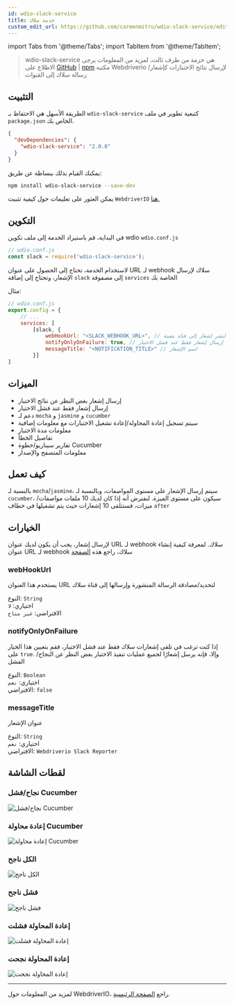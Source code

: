 ```yaml
---
id: wdio-slack-service
title: خدمة سلاك
custom_edit_url: https://github.com/carmenmitru/wdio-slack-service/edit/master/README.md
---
```


import Tabs from '@theme/Tabs';
import TabItem from '@theme/TabItem';

> wdio-slack-service هي حزمة من طرف ثالث، لمزيد من المعلومات يرجى الاطلاع على [GitHub](https://github.com/carmenmitru/wdio-slack-service) | [npm](https://www.npmjs.com/package/wdio-slack-service)
مكتبة Webdriverio لإرسال نتائج الاختبارات كإشعار/رسالة سلاك إلى القنوات

## التثبيت

الطريقة الأسهل هي الاحتفاظ بـ `wdio-slack-service` كتبعية تطوير في ملف `package.json` الخاص بك.

```json
{
  "devDependencies": {
    "wdio-slack-service": "2.0.8"
  }
}
```

يمكنك القيام بذلك ببساطة عن طريق:

```bash
npm install wdio-slack-service --save-dev
```

يمكن العثور على تعليمات حول كيفية تثبيت `WebdriverIO` [هنا.](https://webdriver.io/docs/gettingstarted.html)

## التكوين

في البداية، قم باستيراد الخدمة إلى ملف تكوين wdio `wdio.conf.js`

```js
// wdio.conf.js
const slack = require('wdio-slack-service');
```

لاستخدام الخدمة، تحتاج إلى الحصول على عنوان URL لـ webhook سلاك لإرسال الإشعار، وتحتاج إلى إضافة `slack` إلى مصفوفة `services` الخاصة بك

مثال:

```js
// wdio.conf.js
export.config = {
    // ...
    services: [
        [slack, {
            webHookUrl: "<SLACK_WEBHOOK_URL>", // يستخدم لنشر إشعار إلى قناة معينة
            notifyOnlyOnFailure: true, // إرسال إشعار فقط عند فشل الاختبار
            messageTitle: "<NOTIFICATION_TITLE>" // اسم الإشعار
        }]
]
```
## الميزات

- إرسال إشعار بغض النظر عن نتائج الاختبار
- إرسال إشعار فقط عند فشل الاختبار
- دعم لـ `mocha` و `jasmine` و `cucumber`
- سيتم تسجيل إعادة المحاولة/إعادة تشغيل الاختبارات مع معلومات إضافية
- معلومات مدة الاختبار
- تفاصيل الخطأ
- تقارير سيناريو/خطوة Cucumber
- معلومات المتصفح والإصدار

## كيف تعمل
بالنسبة لـ `mocha`/`jasmine`، سيتم إرسال الإشعار على مستوى المواصفات، وبالنسبة لـ `cucumber`، سيكون على مستوى الميزة. لنفترض أنه إذا كان لديك 10 ملفات مواصفات/ميزات، فستتلقى 10 إشعارات حيث يتم تشغيلها في خطاف `after`

## الخيارات

لإرسال إشعار، يجب أن يكون لديك عنوان URL لـ webhook سلاك. لمعرفة كيفية إنشاء عنوان URL لـ webhook سلاك، راجع هذه [الصفحة](https://api.slack.com/messaging/webhooks)

### webHookUrl

يستخدم هذا العنوان URL لتحديد/مصادقة الرسالة المنشورة وإرسالها إلى قناة سلاك

النوع: `String` <br/>
اختياري: `لا` <br/>
الافتراضي: `غير متاح`

### notifyOnlyOnFailure

إذا كنت ترغب في تلقي إشعارات سلاك فقط عند فشل الاختبار، فقم بتعيين هذا الخيار على `true`. وإلا، فإنه يرسل إشعارًا لجميع عمليات تنفيذ الاختبار بغض النظر عن النجاح/الفشل

النوع: `Boolean` <br/>
اختياري: `نعم` <br/>
الافتراضي: `false`

### messageTitle

عنوان الإشعار

النوع: `String` <br/>
اختياري: `نعم` <br/>
الافتراضي: `Webdriverio Slack Reporter`

## لقطات الشاشة

### نجاح/فشل Cucumber

![نجاح/فشل Cucumber](https://github.com/carmenmitru/wdio-slack-service/blob/master//assets/Cucumber.PNG)

### إعادة محاولة Cucumber

![إعادة محاولة Cucumber](https://github.com/carmenmitru/wdio-slack-service/blob/master//assets/Cucumberretry.PNG)

### الكل ناجح

![الكل ناجح](https://github.com/carmenmitru/wdio-slack-service/blob/master//assets/allpass.PNG)

### فشل ناجح

![فشل ناجح](https://github.com/carmenmitru/wdio-slack-service/blob/master//assets/failpass.PNG)

### إعادة المحاولة فشلت

![إعادة المحاولة فشلت](https://github.com/carmenmitru/wdio-slack-service/blob/master//assets/retryfail.PNG)

### إعادة المحاولة نجحت

![إعادة المحاولة نجحت](https://github.com/carmenmitru/wdio-slack-service/blob/master//assets/retrypassed.PNG)

---

لمزيد من المعلومات حول WebdriverIO، راجع [الصفحة الرئيسية](https://webdriver.io).